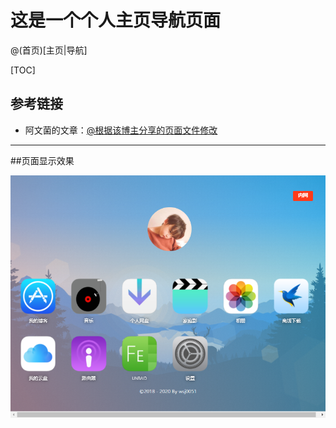 # 这是一个个人主页导航页面

@(首页)[主页|导航]

[TOC]

## 参考链接
- 阿文菌的文章：[@根据该博主分享的页面文件修改](https://post.smzdm.com/p/adwlg5rn/)

---------
##页面显示效果

![image](http://github.com/wsj0051/wwwroot/raw/master/img/localhost.png)

